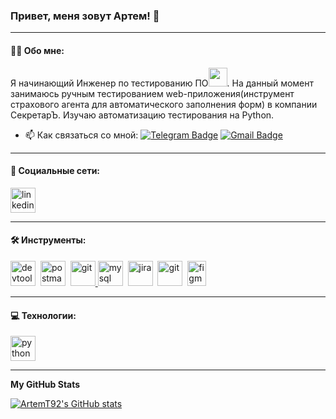 ### Привет, меня зовут Артем! 👋

---

#### 👨‍💻 Обо мне:
Я начинающий Инженер по тестированию ПО<img src="https://media.giphy.com/media/WUlplcMpOCEmTGBtBW/giphy.gif" width="30px">. На данный момент занимаюсь ручным тестированием web-приложения(инструмент страхового агента для автоматического заполнения форм) в компании СекретарЪ. Изучаю автоматизацию тестирования на Python.  

- 📫 Как связаться со мной: [![Telegram Badge](https://img.shields.io/badge/-trunilinart-blue?style=flat&logo=Telegram&logoColor=white)](https://t.me/trunilinart) [![Gmail Badge](https://img.shields.io/badge/-Gmail-red?style=flat&logo=Gmail&logoColor=white)](mailto:a.trunilin92@mail.ru)

---
#### 🤝 Социальные сети:

  <div id="badges">
    <a href="https://ru.linkedin.com/in/artem-trunilin-925117243" target="_blank">
      <img src="https://cdn-icons-png.flaticon.com/512/2504/2504799.png" width="40" height="40" alt="linkedin" />
    </a>
    

---

#### 🛠 Инструменты:

<div>
  <img src="https://d33wubrfki0l68.cloudfront.net/38b5c953a4667366685d55db55d057c86db1fc54/a0fdc/static/acae6b24d940347661ca901ea07f47c1/chrome-dev-logo-icon.png" title="devtools" alt="devtools" width="40" height="40"/>&nbsp
  <img src="https://seeklogo.com/images/P/postman-logo-0087CA0D15-seeklogo.com.png" title="postman" alt="postman" width="40" height="40"/>&nbsp
  <a href="https://www.jetbrains.com/pycharm/" target="_blank" rel="noreferrer"> <img src="https://raw.githubusercontent.com/daniilshat/daniilshat/2583381c09497c680369e95dce7e029d93484d94/icons/PyCharm.svg" alt="git" width="40" height="40"/> </a>
  <img src="https://cdn.jsdelivr.net/gh/devicons/devicon/icons/mysql/mysql-original.svg" title="mysql" alt="mysql" width="40" height="40"/>&nbsp
  <img src="https://cdn.jsdelivr.net/gh/devicons/devicon/icons/jira/jira-original.svg" title="jira" alt="jira" width="40" height="40"/>&nbsp
  <img src="https://cdn.jsdelivr.net/gh/devicons/devicon/icons/git/git-original.svg" title="git" alt="git" width="40" height="40"/>&nbsp
  <a href="https://www.figma.com/" target="_blank" rel="noreferrer"> <img src="https://raw.githubusercontent.com/daniilshat/daniilshat/2d7eafe5250314b3d422c86b35de062e0f1f5178/icons/figma.svg" alt="figma" width="30" height="40"/> </a> 
</div>

---
#### 💻 Технологии:

<a href="https://www.python.org" target="_blank" rel="noreferrer"> <img src="https://raw.githubusercontent.com/daniilshat/daniilshat/2d7eafe5250314b3d422c86b35de062e0f1f5178/icons/python.svg" alt="python" width="40" height="40"/> </a>


---
<b>My GitHub Stats</b>

<a href="http://www.github.com/ArtemT92"><img src="https://github-readme-stats.vercel.app/api?username=ArtemT92&show_icons=true&hide=&count_private=true&title_color=0891b2&text_color=ffffff&icon_color=0891b2&bg_color=000000&hide_border=true&show_icons=true" alt="ArtemT92's GitHub stats" /></a>
